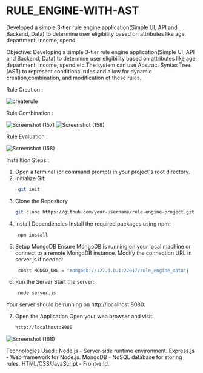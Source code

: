 # RULE_ENGINE-WITH-AST
Developed a simple 3-tier rule engine application(Simple UI, API and Backend, Data) to determine user eligibility based on attributes like age, department, income, spend

Objective:
Developing a simple 3-tier rule engine application(Simple UI, API and Backend, Data) to determine
user eligibility based on attributes like age, department, income, spend etc.The system can use
Abstract Syntax Tree (AST) to represent conditional rules and allow for dynamic
creation,combination, and modification of these rules.

Rule Creation : 

![createrule](https://github.com/user-attachments/assets/db029c5c-3294-4145-9593-11c373c6961a)

Rule Combination :

![Screenshot (157)](https://github.com/user-attachments/assets/b614fd73-ea90-43cf-9c5c-d7b6ffc60630)
![Screenshot (158)](https://github.com/user-attachments/assets/339a4908-f8b8-492e-9358-4bc0a33a39ec)

Rule Evaluation :

![Screenshot (158)](https://github.com/user-attachments/assets/615da047-8c0e-4025-a801-c9633fa48b8b)


Installtion Steps :

 1. Open a terminal (or command prompt) in your project's root directory.
 2. Initialize Git:
    ```bash
     git init
    
3. Clone the Repository
   ```bash
   git clone https://github.com/your-username/rule-engine-project.git
4. Install Dependencies Install the required packages using npm:
   ```bash
    npm install
5. Setup MongoDB Ensure MongoDB is running on your local machine or connect to a remote MongoDB instance. Modify the connection URL in server.js if needed:
   ```bash
    const MONGO_URL = "mongodb://127.0.0.1:27017/rule_engine_data";
6. Run the Server Start the server:
   ```bash
    node server.js
  Your server should be running on http://localhost:8080.
  
 7. Open the Application Open your web browser and visit:
    ```bash
    http://localhost:8080


![Screenshot (168)](https://github.com/user-attachments/assets/16fef99c-59ca-44f5-8a38-31639b2d29b7)

Technologies Used : 
 Node.js - Server-side runtime environment.
 Express.js - Web framework for Node.js.
 MongoDB - NoSQL database for storing rules.
 HTML/CSS/JavaScript - Front-end.



